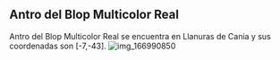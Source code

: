 ## Antro del Blop Multicolor Real
Antro del Blop Multicolor Real se encuentra en Llanuras de Cania y sus coordenadas son [-7,-43].
![img_166990850](https://media.discordapp.net/attachments/1115311447145193482/1115335221076828200/166990850.jpg)